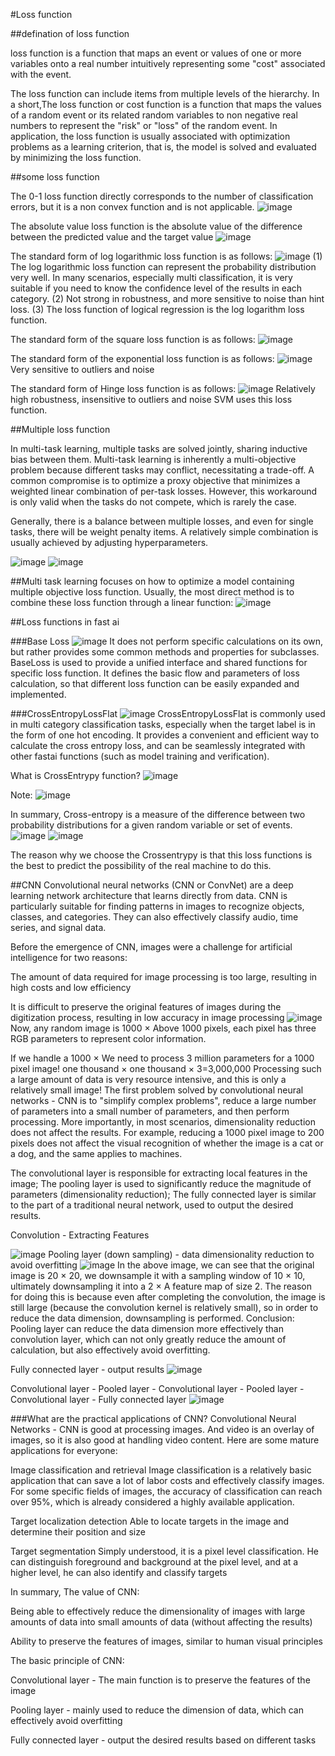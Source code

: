 #Loss function

##defination of loss function

loss function is a function that maps an event or values of one or more variables onto a real number intuitively representing some "cost" associated with the event.

The loss function can include items from multiple levels of the hierarchy. In a short,The loss function or cost function is a function that maps the values of a 
random event or its related random variables to non negative real numbers to represent the "risk" or "loss" of the random event. In application, the loss function 
is usually associated with optimization problems as a learning criterion, that is, the model is solved and evaluated by minimizing the loss function.

##some loss function

The 0-1 loss function directly corresponds to the number of classification errors, but it is a non convex function and is not applicable.
![image](https://github.com/Alex-Fan777/Alex-Fan777.github.io/assets/132428764/3a14b94f-ecb5-4ac3-8302-510e790ba570)

The absolute value loss function is the absolute value of the difference between the predicted value and the target value
![image](https://github.com/Alex-Fan777/Alex-Fan777.github.io/assets/132428764/a76fd303-b9b0-4019-940c-6796ba678a40)

The standard form of log logarithmic loss function is as follows:
![image](https://github.com/Alex-Fan777/Alex-Fan777.github.io/assets/132428764/0fe20fbf-362c-4fd7-a5e7-7f7c6fca4173)
(1) The log logarithmic loss function can represent the probability distribution very well. In many scenarios, 
especially multi classification, it is very suitable if you need to know the confidence level of the results in each category.
(2) Not strong in robustness, and more sensitive to noise than hint loss.
(3) The loss function of logical regression is the log logarithm loss function.

The standard form of the square loss function is as follows:
![image](https://github.com/Alex-Fan777/Alex-Fan777.github.io/assets/132428764/ecee6035-1d29-4dee-bd5e-ee93b2a79c67)

The standard form of the exponential loss function is as follows:
![image](https://github.com/Alex-Fan777/Alex-Fan777.github.io/assets/132428764/9cab14ff-11a9-411b-ac57-3c18fb9a10d8)
Very sensitive to outliers and noise

The standard form of Hinge loss function is as follows:
![image](https://github.com/Alex-Fan777/Alex-Fan777.github.io/assets/132428764/f6f747a2-fe2f-496c-b030-3a3bdd3793a1)
Relatively high robustness, insensitive to outliers and noise
SVM uses this loss function.

##Multiple loss function

In multi-task learning, multiple tasks are solved jointly, sharing inductive bias between them. Multi-task learning is inherently a multi-objective problem 
because different tasks may conflict, necessitating a trade-off. A common compromise is to optimize a proxy objective that minimizes a weighted linear
combination of per-task losses. However, this workaround is only valid when the tasks do not compete, which is rarely the case.

Generally, there is a balance between multiple losses, and even for single tasks, there will be weight penalty items. A relatively simple combination is
usually achieved by adjusting hyperparameters.

![image](https://github.com/Alex-Fan777/Alex-Fan777.github.io/assets/132428764/c0b5d2bd-671a-4b4c-a9b8-d25ed1d4e1ba)
![image](https://github.com/Alex-Fan777/Alex-Fan777.github.io/assets/132428764/7106135b-7407-4931-b044-84230a7671dc)


##Multi task learning focuses on how to optimize a model containing multiple objective loss function. Usually, the most direct method is to combine these 
loss function through a linear function:
![image](https://github.com/Alex-Fan777/Alex-Fan777.github.io/assets/132428764/3a76357e-643f-47a6-8d1b-85243e621213)

##Loss functions in fast ai

###Base Loss
![image](https://github.com/Alex-Fan777/Alex-Fan777.github.io/assets/132428764/ed03e0bc-3205-4d56-b13b-4c43876d4066)
It does not perform specific calculations on its own, but rather provides some common methods and properties for subclasses.
BaseLoss is used to provide a unified interface and shared functions for specific loss function. It defines the basic flow and parameters of loss calculation, so that different loss function can be easily expanded and implemented.

###CrossEntropyLossFlat
![image](https://github.com/Alex-Fan777/Alex-Fan777.github.io/assets/132428764/fc4fbc97-8db0-45b4-b3b6-9f22e9589115)
CrossEntropyLossFlat is commonly used in multi category classification tasks, especially when the target label is in the form of one hot encoding. It provides a convenient and efficient way to calculate the cross entropy loss, and can be seamlessly integrated with other fastai functions (such as model training and verification).

What is CrossEntrypy function?
![image](https://github.com/Alex-Fan777/Alex-Fan777.github.io/assets/132428764/ce171666-dfe6-4d1c-a6b4-c36a2e90e386)

Note:
![image](https://github.com/Alex-Fan777/Alex-Fan777.github.io/assets/132428764/84332ad0-ba80-4760-b72e-832a5f6333b9)

In summary, Cross-entropy is a measure of the difference between two probability distributions for a given random variable or set of events.
![image](https://github.com/Alex-Fan777/Alex-Fan777.github.io/assets/132428764/8ccd2ab0-b0dc-47d9-b49a-9a0770161e82)
![image](https://github.com/Alex-Fan777/Alex-Fan777.github.io/assets/132428764/db221faa-9812-4c54-a00d-a421b53af7bf)

The reason why we choose the Crossentrypy is that this loss functions is the best to predict the possibility of the real machine to do this.


##CNN
Convolutional neural networks (CNN or ConvNet) are a deep learning network architecture that learns directly from data. CNN is particularly suitable for finding patterns in images to recognize objects, classes, and categories. They can also effectively classify audio, time series, and signal data.

Before the emergence of CNN, images were a challenge for artificial intelligence for two reasons:

The amount of data required for image processing is too large, resulting in high costs and low efficiency

It is difficult to preserve the original features of images during the digitization process, resulting in low accuracy in image processing
![image](https://github.com/Alex-Fan777/Alex-Fan777.github.io/assets/132428764/30857918-dd5b-4dc8-b857-77eb9c640d0b)
Now, any random image is 1000 × Above 1000 pixels, each pixel has three RGB parameters to represent color information.



If we handle a 1000 × We need to process 3 million parameters for a 1000 pixel image!
one thousand × one thousand × 3=3,000,000
Processing such a large amount of data is very resource intensive, and this is only a relatively small image!
The first problem solved by convolutional neural networks - CNN is to "simplify complex problems", reduce a large number of parameters into a small number of parameters, and then perform processing.
More importantly, in most scenarios, dimensionality reduction does not affect the results. For example, reducing a 1000 pixel image to 200 pixels does not affect the visual recognition of whether the image is a cat or a dog, and the same applies to machines.

The convolutional layer is responsible for extracting local features in the image; The pooling layer is used to significantly reduce the magnitude of parameters (dimensionality reduction); The fully connected layer is similar to the part of a traditional neural network, used to output the desired results.

Convolution - Extracting Features

![image](https://github.com/Alex-Fan777/Alex-Fan777.github.io/assets/132428764/db66a594-172e-4d37-95d1-86706fc99c02)
Pooling layer (down sampling) - data dimensionality reduction to avoid overfitting
![image](https://github.com/Alex-Fan777/Alex-Fan777.github.io/assets/132428764/5d5481aa-472e-4e6d-8615-6d14bd52acbd)
In the above image, we can see that the original image is 20 × 20, we downsample it with a sampling window of 10 × 10, ultimately downsampling it into a 2 × A feature map of size 2. The reason for doing this is because even after completing the convolution, the image is still large (because the convolution kernel is relatively small), so in order to reduce the data dimension, downsampling is performed.
Conclusion: Pooling layer can reduce the data dimension more effectively than convolution layer, which can not only greatly reduce the amount of calculation, but also effectively avoid overfitting.

Fully connected layer - output results
![image](https://github.com/Alex-Fan777/Alex-Fan777.github.io/assets/132428764/5bca134e-bee9-4c0c-9503-b883ec69581c)

Convolutional layer - Pooled layer - Convolutional layer - Pooled layer - Convolutional layer - Fully connected layer
![image](https://github.com/Alex-Fan777/Alex-Fan777.github.io/assets/132428764/63915c5a-0ede-4c03-9841-52ae7ff6dfa2)

###What are the practical applications of CNN?
Convolutional Neural Networks - CNN is good at processing images. And video is an overlay of images, so it is also good at handling video content. Here are some mature applications for everyone:

Image classification and retrieval
Image classification is a relatively basic application that can save a lot of labor costs and effectively classify images. For some specific fields of images, the accuracy of classification can reach over 95%, which is already considered a highly available application.

Target localization detection
Able to locate targets in the image and determine their position and size

Target segmentation
Simply understood, it is a pixel level classification.
He can distinguish foreground and background at the pixel level, and at a higher level, he can also identify and classify targets

In summary,
The value of CNN:



Being able to effectively reduce the dimensionality of images with large amounts of data into small amounts of data (without affecting the results)

Ability to preserve the features of images, similar to human visual principles

The basic principle of CNN:



Convolutional layer - The main function is to preserve the features of the image

Pooling layer - mainly used to reduce the dimension of data, which can effectively avoid overfitting

Fully connected layer - output the desired results based on different tasks


